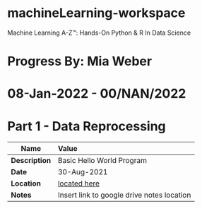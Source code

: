 # machineLearning-workspace
Machine Learning A-Z™: Hands-On Python &amp; R In Data Science
# Progress By: Mia Weber
# 08-Jan-2022 - 00/NAN/2022

# **Part 1 - Data Reprocessing**
| Name| Value|
|----------------|:---------------------------------------|
| **Description**|Basic Hello World Program|
| **Date**   |30-Aug-2021|
| **Location**   |[located here](https://github.com/MiaWeber25/machineLearning-workspace/tree/main/Machine%20Learning%20A-Z%20(Codes%20and%20Datasets)/Part%201%20-%20Data%20Preprocessing/Section%202%20--------------------%20Part%201%20-%20Data%20Preprocessing%20--------------------)|
| **Notes**      |Insert link to google drive notes location
